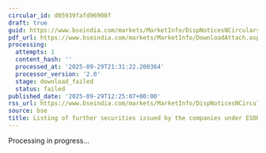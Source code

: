 ```yaml
---
circular_id: d05939fafd96908f
draft: true
guid: https://www.bseindia.com/markets/MarketInfo/DispNoticesNCirculars.aspx?Noticeid={462F200E-F6C1-40C5-B482-7F7A8A36044A}&noticeno=20250929-47&dt=09/29/2025&icount=47&totcount=87&flag=0
pdf_url: https://www.bseindia.com/markets/MarketInfo/DownloadAttach.aspx?id=20250929-47&attachedId=
processing:
  attempts: 1
  content_hash: ''
  processed_at: '2025-09-29T21:31:22.200364'
  processor_version: '2.0'
  stage: download_failed
  status: failed
published_date: '2025-09-29T12:25:07+00:00'
rss_url: https://www.bseindia.com/markets/MarketInfo/DispNoticesNCirculars.aspx?Noticeid={462F200E-F6C1-40C5-B482-7F7A8A36044A}&noticeno=20250929-47&dt=09/29/2025&icount=47&totcount=87&flag=0
source: bse
title: Listing of further securities issued by the companies under ESOP/ESOS
---
```


Processing in progress...